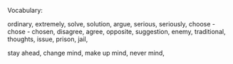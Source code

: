 Vocabulary:

ordinary, extremely, solve, solution, argue, serious, seriously, choose - chose - chosen, disagree, agree, opposite, suggestion, enemy,
traditional, thoughts, issue, prison, jail, 


stay ahead,
change mind, 
make up mind, 
never mind, 